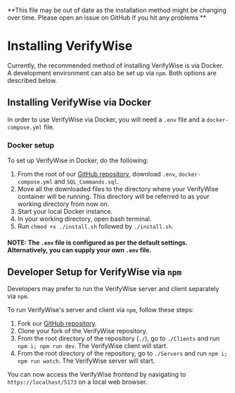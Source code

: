 **This file may be out of date as the installation method might be changing over time. Please open an issue on GitHub if you hit any problems **

# Installing VerifyWise

Currently, the recommended method of installing VerifyWise is via Docker. A development environment can also be set up via `npm`. Both options are described below.

## Installing VerifyWise via Docker

In order to use VerifyWise via Docker, you will need a `.env` file and a `docker-compose.yml` file.

### Docker setup

To set up VerifyWise in Docker, do the following:

1. From the root of our [GitHub repository,](https://github.com/bluewave-labs/verifywise) download `.env`, `docker-compose.yml` and `SQL_Commands.sql`.
2. Move all the downloaded files to the directory where your VerifyWise container will be running. This directory will be referred to as your working directory from now on.
3. Start your local Docker instance.
4. In your working directory, open bash terminal.
5. Run `chmod +x ./install.sh` followed by `./install.sh`.

#### NOTE: The `.env` file is configured as per the default settings. Alternatively, you can supply your own `.env` file.

## Developer Setup for VerifyWise via `npm`

Developers may prefer to run the VerifyWise server and client separately via `npm`.

To run VerifyWise's server and client via `npm`, follow these steps:

1. Fork our [GitHub repository](https://github.com/bluewave-labs/verifywise).
2. Clone your fork of the VerifyWise repository.
3. From the root directory of the repository (`./`), go to `./Clients` and run `npm i; npm run dev`.
   The VerifyWise client will start.
4. From the root directory of the repository, go to `./Servers` and run `npm i; npm run watch`.
   The VerifyWise server will start.

You can now access the VerifyWise frontend by navigating to `https://localhost/5173` on a local web browser.
